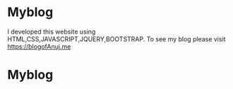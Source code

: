 # Myblog
I developed this website using HTML,CSS,JAVASCRIPT,JQUERY,BOOTSTRAP. To see my blog please visit https://blogofAnuj.me
# Myblog
